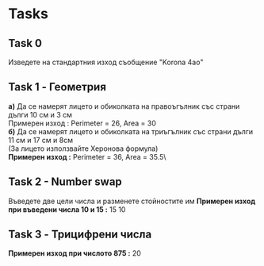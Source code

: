 # Tasks


## Task 0
Изведете на стандартния изход съобщение "Korona 4ao"

## Task 1 - Геометрия
**a)** Да се намерят лицето и обиколката на правоъгълник със страни дълги 10 см и 3 см\
Примерен изход : Perimeter = 26, Area = 30\
**б)** Да се намерят лицето и обиколката на триъгълник със страни дълги 11 см и 17 см и 8см\
(За лицето използвайте Херонова формула)\
**Примерен изход :** Perimeter = 36, Area = 35.5\

## Task 2 - Number swap
Въведете две цели числа и разменете стойностите им
**Примерен изход при въведени числа 10 и 15 :** 15 10

## Task 3 - Трицифрени числа
**Примерен изход при числото 875 :** 20


